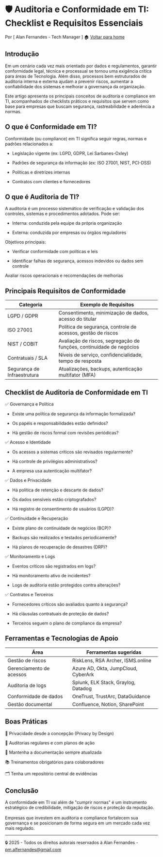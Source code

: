 # 🛡️ Auditoria e Conformidade em TI: Checklist e Requisitos Essenciais
Por [ Alan Fernandes - Tech Manager ] :house: [Voltar para home](https://github.com/af-tech-manager/portfolio/blob/main/README.md)

## Introdução
Em um cenário cada vez mais orientado por dados e regulamentos, garantir conformidade legal, técnica e processual se tornou uma exigência crítica para áreas de Tecnologia. Além disso, processos bem estruturados de auditoria interna e externa ajudam a prevenir riscos, aumentar a confiabilidade dos sistemas e melhorar a governança da organização.

Este artigo apresenta os principais conceitos de auditoria e compliance em TI, acompanhados de checklists práticos e requisitos que servem como base para empresas que buscam segurança, rastreabilidade e aderência a normas.

## O que é Conformidade em TI?
Conformidade (ou compliance) em TI significa seguir regras, normas e padrões relacionados a:

- Legislação vigente (ex: LGPD, GDPR, Lei Sarbanes-Oxley)

- Padrões de segurança da informação (ex: ISO 27001, NIST, PCI-DSS)

- Políticas e diretrizes internas

- Contratos com clientes e fornecedores

## O que é Auditoria de TI?
A auditoria é um processo sistemático de verificação e validação dos controles, sistemas e procedimentos adotados. Pode ser:

- Interna: conduzida pela equipe da própria organização

- Externa: conduzida por empresas ou órgãos reguladores

Objetivos principais:

- Verificar conformidade com políticas e leis

- Identificar falhas de segurança, acessos indevidos ou dados sem controle

Avaliar riscos operacionais e recomendações de melhorias

## Principais Requisitos de Conformidade
| Categoria                   | Exemplo de Requisitos                                                |
| --------------------------- | -------------------------------------------------------------------- |
| LGPD / GDPR                 | Consentimento, minimização de dados, acesso do titular               |
| ISO 27001                   | Política de segurança, controle de acessos, gestão de riscos         |
| NIST / COBIT                | Avaliação de riscos, segregação de funções, continuidade de negócios |
| Contratuais / SLA           | Níveis de serviço, confidencialidade, tempo de resposta              |
| Segurança de Infraestrutura | Atualizações, backups, autenticação multifator (MFA)                 |


## Checklist de Auditoria de Conformidade em TI
✅ Governança e Política
- Existe uma política de segurança da informação formalizada?

- Os papéis e responsabilidades estão definidos?

- Há gestão de riscos formal com revisões periódicas?

✅ Acesso e Identidade
- Os acessos a sistemas críticos são revisados regularmente?

- Há controle de privilégios administrativos?

- A empresa usa autenticação multifator?

✅ Dados e Privacidade
- Há política de retenção e descarte de dados?

- Os dados sensíveis estão criptografados?

- Há registro de consentimento de usuários (LGPD)?

✅ Continuidade e Recuperação
- Existe plano de continuidade de negócios (BCP)?

- Backups são realizados e testados periodicamente?

- Há planos de recuperação de desastres (DRP)?

✅ Monitoramento e Logs
- Eventos críticos são registrados em logs?

- Há monitoramento ativo de incidentes?

- Logs de auditoria estão protegidos contra alterações?

✅ Contratos e Terceiros
- Fornecedores críticos são avaliados quanto à segurança?

- Há cláusulas contratuais de proteção de dados?

- Terceiros seguem o plano de compliance da empresa?

## Ferramentas e Tecnologias de Apoio
| Área                     | Ferramentas sugeridas               |
| ------------------------ | ----------------------------------- |
| Gestão de riscos         | RiskLens, RSA Archer, ISMS.online   |
| Gerenciamento de acessos | Azure AD, Okta, JumpCloud, CyberArk |
| Auditoria de logs        | Splunk, ELK Stack, Graylog, Datadog |
| Conformidade de dados    | OneTrust, TrustArc, DataGuidance    |
| Gestão documental        | Confluence, Notion, SharePoint      |

## Boas Práticas
🔐 Privacidade desde a concepção (Privacy by Design)

🔄 Auditorias regulares e com planos de ação

🧾 Mantenha a documentação sempre atualizada

📚 Treinamentos obrigatórios para colaboradores

🗂️ Tenha um repositório central de evidências

## Conclusão
A conformidade em TI vai além de "cumprir normas" é um instrumento estratégico de credibilidade, mitigação de riscos e proteção da reputação. \
\
Empresas que investem em auditoria e compliance fortalecem sua governança e se posicionam de forma segura em um mercado cada vez mais regulado.

---
:lock: 2025 - Todos os direitos autorais reservados à Alan Fernandes - pm.alfernandes@gmail.com
